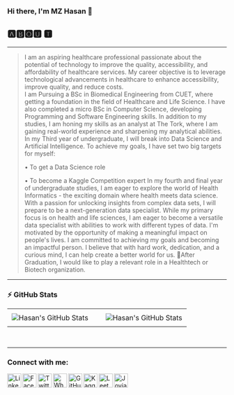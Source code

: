 ### Hi there, I'm MZ Hasan 👋
## 🅰🅱🅾🆄 🆃

___
> I am an aspiring healthcare professional passionate about the potential of technology to improve the quality, accessibility, and affordability of healthcare services. My career objective is to leverage technological advancements in healthcare to enhance accessibility, improve quality, and reduce costs.  
> I am Pursuing a BSc in Biomedical Engineering from CUET, where getting a foundation in the field of Healthcare and Life Science. I have also completed a micro BSc in Computer Science, developing Programming and Software Engineering skills. In addition to my studies, I am honing my skills as an analyst at The Tork, where I am gaining real-world experience and sharpening my analytical abilities.
> In my Third year of undergraduate, I will break into Data Science and Artificial Intelligence. To achieve my goals, I have set two big targets for myself:
>
> • To get a Data Science role
>
> • To become a Kaggle Competition expert
> In my fourth and final year of undergraduate studies, I am eager to explore the world of Health Informatics - the exciting domain where health meets data science. With a passion for unlocking insights from complex data sets, I will prepare to be a next-generation data specialist. While my primary focus is on health and life sciences, I am eager to become a versatile data specialist with abilities to work with different types of data.
> I'm motivated by the opportunity of making a meaningful impact on people's lives. I am committed to achieving my goals and becoming an impactful person. I believe that with hard work, dedication, and a curious mind, I can help create a better world for us.
> 🎯After Graduation, I would like to play a relevant role in a Healthtech or Biotech organization. 
____
  
### :zap: GitHub Stats

<div id="image-table">
    <table>
	    <tr>
    	    <td style="padding:10px">
        	 <img align="center" alt="Hasan's GitHub Stats" src="https://github-readme-stats.vercel.app/api?username=mzhasan00&show_icons=true&theme=tokyonight" />
      	    </td>
	    <td style="padding:10px"> </td>
            <td style="padding:10px">
            	<img align="center"  alt="Hasan's GitHub Stats" src="https://github-readme-stats.vercel.app/api/top-langs/?username=mzhasan00&show_icons=true" />
            </td>
        </tr>
    </table>
</div>

<br />



____
### Connect with me:
<a href="https://www.linkedin.com/in/mzhasan00/">
    <img align="left"  width="32px" src="https://github.com/dmhendricks/signature-social-icons/blob/master/icons/round-flat-filled/35px/linkedin.png" alt="Linkedin"/>
</a>
<a href="https://www.facebook.com/mzhasan00/">
    <img align="left"  width="32px" src="https://github.com/dmhendricks/signature-social-icons/blob/master/icons/round-flat-filled/35px/facebook.png" alt="Facebook"/>
</a>
<a href="https://www.twitter.com/mzhasan00/">
    <img align="left"  width="32px" src="https://github.com/dmhendricks/signature-social-icons/blob/master/icons/round-flat-filled/35px/twitter.png" alt="Twitter"/>
</a>
<a href="https://wa.me/+8801741144605">
    <img align="left"  width="32px" src="https://github.com/dmhendricks/signature-social-icons/blob/master/icons/round-flat-filled/35px/whatsapp.png" alt="WhattsApp"/>
</a>
<a href="https://www.github.com/mzhasan00/">
    <img align="left"  width="32px" src="https://github.com/dmhendricks/signature-social-icons/blob/master/icons/round-flat-filled/35px/github.png" alt="GitHub"/>
</a>
<a href="https://www.kaggle.com/mzhasan00/">
    <img align="left"  width="32px" src="https://cdn3.iconfinder.com/data/icons/logos-and-brands-adobe/512/189_Kaggle-512.png" alt="Kaggle"/>
</a>
<a href="https://www.leetcode.com/mzhasan00/">
    <img align="left"  width="32px" src="https://cdn.iconscout.com/icon/free/png-512/leetcode-3521542-2944960.png?f=avif&w=256" alt="LeetCode"/>
</a>
<a href="https://jovian.com/mzhasan00">
    <img align="left"  width="32px" border-radius="50%" src="https://encrypted-tbn0.gstatic.com/images?q=tbn:ANd9GcS4yBbRO3TD1Qcyni2WTv8s7QvnUzVC6IQuXlPF1oBAJnTTxkli4kjQFffmcswzdiVCHxA&usqp=CAU" alt="Jovian"/>
</a>
